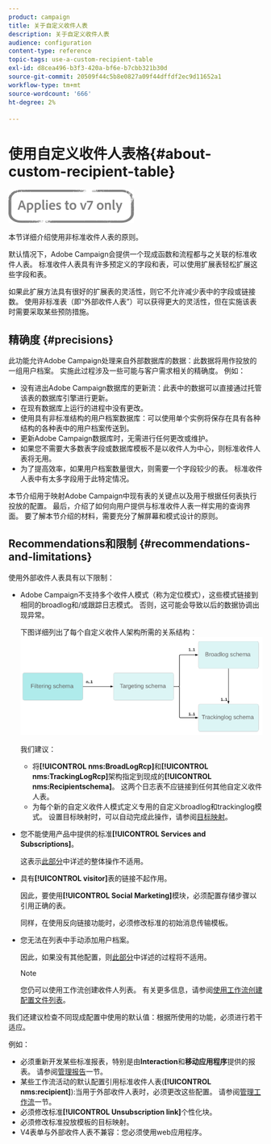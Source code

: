 ```yaml
---
product: campaign
title: 关于自定义收件人表
description: 关于自定义收件人表
audience: configuration
content-type: reference
topic-tags: use-a-custom-recipient-table
exl-id: d8cea496-b3f3-420a-bf6e-b7cbb321b30d
source-git-commit: 20509f44c5b8e0827a09f44dffdf2ec9d11652a1
workflow-type: tm+mt
source-wordcount: '666'
ht-degree: 2%

---
```


# 使用自定义收件人表格{#about-custom-recipient-table}

![](../../assets/v7-only.svg)

本节详细介绍使用非标准收件人表的原则。

默认情况下，Adobe Campaign会提供一个现成函数和流程都与之关联的标准收件人表。 标准收件人表具有许多预定义的字段和表，可以使用扩展表轻松扩展这些字段和表。

如果此扩展方法具有很好的扩展表的灵活性，则它不允许减少表中的字段或链接数。 使用非标准表（即“外部收件人表”）可以获得更大的灵活性，但在实施该表时需要采取某些预防措施。

## 精确度 {#precisions}

此功能允许Adobe Campaign处理来自外部数据库的数据：此数据将用作投放的一组用户档案。 实施此过程涉及一些可能与客户需求相关的精确度。 例如：

* 没有进出Adobe Campaign数据库的更新流：此表中的数据可以直接通过托管该表的数据库引擎进行更新。
* 在现有数据库上运行的进程中没有更改。
* 使用具有非标准结构的用户档案数据库：可以使用单个实例将保存在具有各种结构的各种表中的用户档案传送到。
* 更新Adobe Campaign数据库时，无需进行任何更改或维护。
* 如果您不需要大多数表字段或数据库模板不是以收件人为中心，则标准收件人表将无用。
* 为了提高效率，如果用户档案数量很大，则需要一个字段较少的表。 标准收件人表中有太多字段用于此特定情况。

本节介绍用于映射Adobe Campaign中现有表的关键点以及用于根据任何表执行投放的配置。 最后，介绍了如何向用户提供与标准收件人表一样实用的查询界面。 要了解本节介绍的材料，需要充分了解屏幕和模式设计的原则。

## Recommendations和限制 {#recommendations-and-limitations}

使用外部收件人表具有以下限制：

* Adobe Campaign不支持多个收件人模式（称为定位模式），这些模式链接到相同的broadlog和/或跟踪日志模式。 否则，这可能会导致以后的数据协调出现异常。

   下图详细列出了每个自定义收件人架构所需的关系结构：
   ![](assets/custom_recipient_limitation.png)

   我们建议：

   * 将&#x200B;**[!UICONTROL nms:BroadLogRcp]**&#x200B;和&#x200B;**[!UICONTROL nms:TrackingLogRcp]**&#x200B;架构指定到现成的&#x200B;**[!UICONTROL nms:Recipientschema]**。 这两个日志表不应链接到任何其他自定义收件人表。
   * 为每个新的自定义收件人模式定义专用的自定义broadlog和trackinglog模式。 设置目标映射时，可以自动完成此操作，请参阅[目标映射](../../configuration/using/target-mapping.md)。

* 您不能使用产品中提供的标准&#x200B;**[!UICONTROL Services and Subscriptions]**。

   这表示[此部分](../../delivery/using/managing-subscriptions.md)中详述的整体操作不适用。

* 具有&#x200B;**[!UICONTROL visitor]**&#x200B;表的链接不起作用。

   因此，要使用&#x200B;**[!UICONTROL Social Marketing]**&#x200B;模块，必须配置存储步骤以引用正确的表。

   同样，在使用反向链接功能时，必须修改标准的初始消息传输模板。

* 您无法在列表中手动添加用户档案。

   因此，如果没有其他配置，则[此部分](../../platform/using/creating-and-managing-lists.md)中详述的过程将不适用。

   >[!NOTE]
   >
   >您仍可以使用工作流创建收件人列表。 有关更多信息，请参阅[使用工作流创建配置文件列表](../../configuration/using/creating-a-profile-list-with-a-workflow.md)。

我们还建议检查不同现成配置中使用的默认值：根据所使用的功能，必须进行若干适应。

例如：

* 必须重新开发某些标准报表，特别是由&#x200B;**Interaction**&#x200B;和&#x200B;**移动应用程序**&#x200B;提供的报表。 请参阅[管理报告](../../configuration/using/managing-reports.md)一节。
* 某些工作流活动的默认配置引用标准收件人表(**[!UICONTROL nms:recipient]**):当用于外部收件人表时，必须更改这些配置。 请参阅[管理工作流](../../configuration/using/managing-workflows.md)一节。
* 必须修改标准&#x200B;**[!UICONTROL Unsubscription link]**&#x200B;个性化块。
* 必须修改标准投放模板的目标映射。
* V4表单与外部收件人表不兼容：您必须使用web应用程序。
